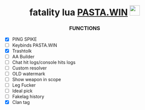 <h1 align="center">fatality lua <a href="https://fatality.win/members/p0lack.14029/" target="_blank">PASTA.WIN</a> 
<img src="https://github.com/blackcater/blackcater/raw/main/images/Hi.gif" height="32"/></h1>
<h3 align="center">FUNCTIONS</h3>


- [X] PING SPIKE
- [ ] Keybinds PASTA.WIN
- [X] Trashtolk
- [ ] AA Builder
- [ ] Chat hit logs/console hits logs
- [ ] Сustom resolver
- [ ] OLD watermark
- [ ] Show weapon in scope
- [ ] Leg Fucker
- [ ] Ideal pick
- [ ] Fakelag history
- [X] Clan tag
